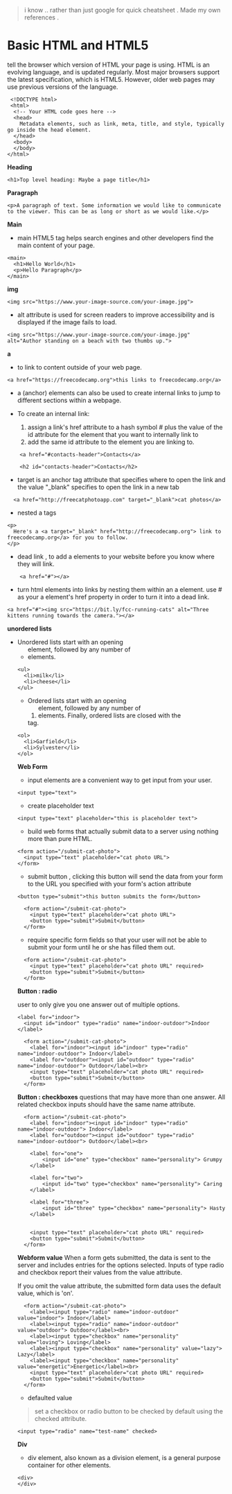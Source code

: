 > i know .. rather than just google for quick cheatsheet . Made my own references . 


# Basic HTML and HTML5
 tell the browser which version of HTML your page is using. HTML is an evolving language, and is updated regularly. Most major browsers support the latest specification, which is HTML5. However, older web pages may use previous versions of the language.
```
 <!DOCTYPE html>
 <html>
  <!-- Your HTML code goes here -->
  <head>
    Metadata elements, such as link, meta, title, and style, typically go inside the head element.
  </head>
  <body>
  </body>
</html>
```

**Heading**
```
<h1>Top level heading: Maybe a page title</h1>
```

**Paragraph**
```
<p>A paragraph of text. Some information we would like to communicate to the viewer. This can be as long or short as we would like.</p>
```

**Main**

* main HTML5 tag helps search engines and other developers find the main content of your page.

```
<main> 
  <h1>Hello World</h1>
  <p>Hello Paragraph</p>
</main>
```

**img**

```
<img src="https://www.your-image-source.com/your-image.jpg">
```

* alt attribute is used for screen readers to improve accessibility and is displayed if the image fails to load.

```
<img src="https://www.your-image-source.com/your-image.jpg" alt="Author standing on a beach with two thumbs up.">
```

**a**

* to link to content outside of your web page.

```
<a href="https://freecodecamp.org">this links to freecodecamp.org</a>

```
* a (anchor) elements can also be used to create internal links to jump to different sections within a webpage.

* To create an internal link: 
    1. assign a link's href attribute to a hash symbol # plus the value of the id attribute for the element that you want to internally link to
    2. add the same id attribute to the element you are linking to. 

```
    <a href="#contacts-header">Contacts</a>

    <h2 id="contacts-header">Contacts</h2>
```

* target is an anchor tag attribute that specifies where to open the link and the value "_blank" specifies to open the link in a new tab

```
  <a href="http://freecatphotoapp.com" target="_blank">cat photos</a>
```

* nested a tags 

```
<p>
  Here's a <a target="_blank" href="http://freecodecamp.org"> link to freecodecamp.org</a> for you to follow.
</p>
```

* dead link , to add a elements to your website before you know where they will link.

```
    <a href="#"></a>
```

* turn html elements into links by nesting them within an a element. use # as your a element's href property in order to turn it into a dead link.

```
<a href="#"><img src="https://bit.ly/fcc-running-cats" alt="Three kittens running towards the camera."></a>
```

**unordered lists**

* Unordered lists start with an opening <ul> element, followed by any number of <li> elements. 

```
<ul>
  <li>milk</li>
  <li>cheese</li>
</ul>
```

* Ordered lists start with an opening <ol> element, followed by any number of <li> elements. Finally, ordered lists are closed with the </ol> tag.

```
<ol>
  <li>Garfield</li>
  <li>Sylvester</li>
</ol>
```

**Web Form**

* input elements are a convenient way to get input from your user.

```
<input type="text">
```

* create placeholder text

```
<input type="text" placeholder="this is placeholder text">
```

* build web forms that actually submit data to a server using nothing more than pure HTML.

```
<form action="/submit-cat-photo">
  <input type="text" placeholder="cat photo URL">
</form>
```

* submit button , clicking this button will send the data from your form to the URL you specified with your form's action attribute

```
<button type="submit">this button submits the form</button>
```
```
  <form action="/submit-cat-photo">
    <input type="text" placeholder="cat photo URL">
    <button type="submit">Submit</button>
  </form>
```

* require specific form fields so that your user will not be able to submit your form until he or she has filled them out.

```
  <form action="/submit-cat-photo">
    <input type="text" placeholder="cat photo URL" required>
    <button type="submit">Submit</button>
  </form>

```

**Button : radio**

user to only give you one answer out of multiple options.

```
<label for="indoor"> 
  <input id="indoor" type="radio" name="indoor-outdoor">Indoor 
</label>
```

```
  <form action="/submit-cat-photo">
    <label for="indoor"><input id="indoor" type="radio" name="indoor-outdoor"> Indoor</label>
    <label for="outdoor"><input id="outdoor" type="radio" name="indoor-outdoor"> Outdoor</label><br>
    <input type="text" placeholder="cat photo URL" required>
    <button type="submit">Submit</button>
  </form>

```

**Button : checkboxes**
questions that may have more than one answer.
All related checkbox inputs should have the same name attribute.

```
  <form action="/submit-cat-photo">
    <label for="indoor"><input id="indoor" type="radio" name="indoor-outdoor"> Indoor</label>
    <label for="outdoor"><input id="outdoor" type="radio" name="indoor-outdoor"> Outdoor</label><br>

    <label for="one">
        <input id="one" type="checkbox" name="personality"> Grumpy
    </label>

    <label for="two">
        <input id="two" type="checkbox" name="personality"> Caring
    </label>

    <label for="three">
        <input id="three" type="checkbox" name="personality"> Hasty
    </label>


    <input type="text" placeholder="cat photo URL" required>
    <button type="submit">Submit</button>
  </form>
```

**Webform value**
When a form gets submitted, the data is sent to the server and includes entries for the options selected. Inputs of type radio and checkbox report their values from the value attribute.

If you omit the value attribute, the submitted form data uses the default value, which is 'on'.

```
  <form action="/submit-cat-photo">
    <label><input type="radio" name="indoor-outdoor" value="indoor"> Indoor</label>
    <label><input type="radio" name="indoor-outdoor" value="outdoor"> Outdoor</label><br>
    <label><input type="checkbox" name="personality" value="loving"> Loving</label>
    <label><input type="checkbox" name="personality" value="lazy"> Lazy</label>
    <label><input type="checkbox" name="personality" value="energetic">Energetic</label><br>
    <input type="text" placeholder="cat photo URL" required>
    <button type="submit">Submit</button>
  </form>
```

* defaulted value 

> set a checkbox or radio button to be checked by default using the checked attribute.

```
<input type="radio" name="test-name" checked>
```

**Div**
* div element, also known as a division element, is a general purpose container for other elements.

```
<div>
</div>
```